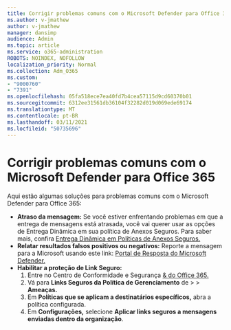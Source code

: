 ```yaml
---
title: Corrigir problemas comuns com o Microsoft Defender para Office 365
ms.author: v-jmathew
author: v-jmathew
manager: dansimp
audience: Admin
ms.topic: article
ms.service: o365-administration
ROBOTS: NOINDEX, NOFOLLOW
localization_priority: Normal
ms.collection: Adm_O365
ms.custom:
- "9000760"
- "7391"
ms.openlocfilehash: 05fa518ece7ea40fd7b4cea57115d9cd60370b01
ms.sourcegitcommit: 6312ee31561db36104f32282d019d069ede69174
ms.translationtype: MT
ms.contentlocale: pt-BR
ms.lasthandoff: 03/11/2021
ms.locfileid: "50735696"
---
```

# <a name="fix-common-problems-with-microsoft-defender-for-office-365"></a>Corrigir problemas comuns com o Microsoft Defender para Office 365

Aqui estão algumas soluções para problemas comuns com o Microsoft Defender para Office 365:

- **Atraso da mensagem:** Se você estiver enfrentando problemas em que a entrega de mensagens  está atrasada, você vai querer usar as opções de Entrega Dinâmica em sua política de Anexos Seguros. Para saber mais, confira [Entrega Dinâmica em Políticas de Anexos Seguros.](https://go.microsoft.com/fwlink/?linkid=2094106)
- **Relatar resultados falsos positivos ou negativos:** Reporte a mensagem para a Microsoft usando este link: [Portal de Resposta do Microsoft Defender.](https://go.microsoft.com/fwlink/?linkid=2092835)
- **Habilitar a proteção de Link Seguro:**
    1. Entre no Centro de Conformidade e Segurança [& do Office 365.](https://go.microsoft.com/fwlink/p/?linkid=2077143)
    2. Vá para **Links Seguros da Política de Gerenciamento** de  >    >  **Ameaças.**
    3. Em **Políticas que se aplicam a destinatários específicos,** abra a política configurada.
    4. Em **Configurações,** selecione **Aplicar links seguros a mensagens enviadas dentro da organização**.

